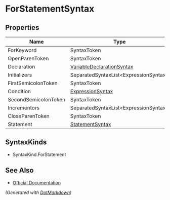 # ForStatementSyntax

## Properties

| Name                 | Type                                                      |
| -------------------- | --------------------------------------------------------- |
| ForKeyword           | SyntaxToken                                               |
| OpenParenToken       | SyntaxToken                                               |
| Declaration          | [VariableDeclarationSyntax](VariableDeclarationSyntax.md) |
| Initializers         | SeparatedSyntaxList\<ExpressionSyntax>                    |
| FirstSemicolonToken  | SyntaxToken                                               |
| Condition            | [ExpressionSyntax](ExpressionSyntax.md)                   |
| SecondSemicolonToken | SyntaxToken                                               |
| Incrementors         | SeparatedSyntaxList\<ExpressionSyntax>                    |
| CloseParenToken      | SyntaxToken                                               |
| Statement            | [StatementSyntax](StatementSyntax.md)                     |

## SyntaxKinds

* SyntaxKind\.ForStatement

## See Also

* [Official Documentation](https://docs.microsoft.com/en-us/dotnet/api/microsoft.codeanalysis.csharp.syntax.forstatementsyntax)


*\(Generated with [DotMarkdown](http://github.com/JosefPihrt/DotMarkdown)\)*